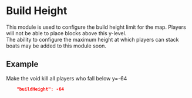 # Build Height

This module is used to configure the build height limit for the map. Players will not be able to place blocks above this y-level.\
The ability to configure the maximum height at which players can stack boats may be added to this module soon.

## Example

Make the void kill all players who fall below y=-64

```json
	"buildHeight": -64
```
